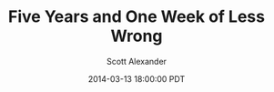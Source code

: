 ---
layout: podcast
title: "Five Years and One Week of Less Wrong"
author: Scott Alexander
description: https://slatestarcodex.com/2014/03/13/five-years-and-one-week-of-less-wrong/
date: 2014-03-13 18:00:00 PDT
length: 3040633
duration: 760
guid: five-years-and-one-week-of-less-wrong
---